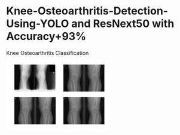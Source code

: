 # Knee-Osteoarthritis-Detection-Using-YOLO and ResNext50 with Accuracy+93%
Knee Osteoarthritis Classification

![From Dataset](https://github.com/alirzx/Knee-Osteoarthritis-Detection-Using-YOLO/blob/main/KNEE.jpg?raw=true)
